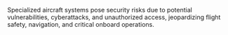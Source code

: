 Specialized aircraft systems pose security risks due to potential vulnerabilities, cyberattacks, and unauthorized access, jeopardizing flight safety, navigation, and critical onboard operations.